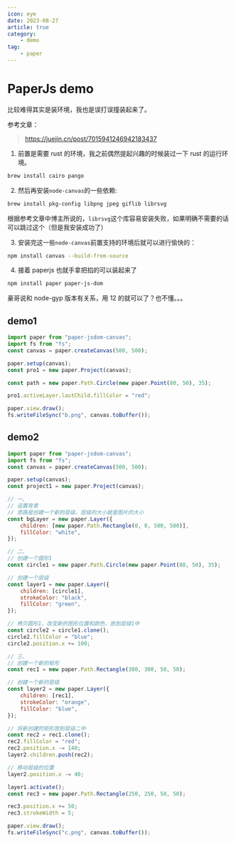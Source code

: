 ```yaml
---
icon: eye
date: 2023-08-27
article: true
category:
    - demo
tag:
    - paper
---
```


# PaperJs demo

比较难得其实是装环境，我也是误打误撞装起来了。

参考文章：

> https://juejin.cn/post/7015941246942183437

1.  前置是需要 rust 的环境，我之前偶然提起兴趣的时候装过一下 rust 的运行环境。

```bash
brew install cairo pango
```

2.  然后再安装`node-canvas`的一些依赖:

```bash
brew install pkg-config libpng jpeg giflib librsvg
```

根据参考文章中博主所说的，`librsvg`这个库容易安装失败，如果明确不需要的话可以跳过这个（但是我安装成功了）

3.  安装完这一些`node-canvas`前置支持的环境后就可以进行愉快的：

```bash
npm install canvas --build-from-source
```

4.  接着 paperjs 也就手拿把掐的可以装起来了

```bash
npm install paper paper-js-dom
```

豪哥说和 node-gyp 版本有关系，用 12 的就可以了？也不懂。。。

<!-- more -->

## demo1

```js
import paper from "paper-jsdom-canvas";
import fs from "fs";
const canvas = paper.createCanvas(500, 500);

paper.setup(canvas);
const pro1 = new paper.Project(canvas);

const path = new paper.Path.Circle(new paper.Point(80, 50), 35);

pro1.activeLayer.lastChild.fillColor = "red";

paper.view.draw();
fs.writeFileSync("b.png", canvas.toBuffer());
```

## demo2

```js
import paper from "paper-jsdom-canvas";
import fs from "fs";
const canvas = paper.createCanvas(500, 500);

paper.setup(canvas);
const project1 = new paper.Project(canvas);

// 一、
// 设置背景
// 思路是创建一个新的层级，层级的大小就是图片的大小
const bgLayer = new paper.Layer({
	children: [new paper.Path.Rectangle(0, 0, 500, 500)],
	fillColor: "white",
});

// 二、
// 创建一个圆形1
const circle1 = new paper.Path.Circle(new paper.Point(80, 50), 35);

// 创建一个层级
const layer1 = new paper.Layer({
	children: [circle1],
	strokeColor: "black",
	fillColor: "green",
});

// 拷贝圆形1，改变新的图形位置和颜色，放到层级1中
const circle2 = circle1.clone();
circle2.fillColor = "blue";
circle2.position.x += 100;

// 三、
// 创建一个新的矩形
const rec1 = new paper.Path.Rectangle(300, 300, 50, 50);

// 创建一个新的层级
const layer2 = new paper.Layer({
	children: [rec1],
	strokeColor: "orange",
	fillColor: "blue",
});

// 将新创建的矩形放到层级二中
const rec2 = rec1.clone();
rec2.fillColor = "red";
rec2.position.x -= 140;
layer2.children.push(rec2);

// 移动层级的位置
layer2.position.x -= 40;

layer1.activate();
const rec3 = new paper.Path.Rectangle(250, 250, 50, 50);

rec3.position.x += 50;
rec3.strokeWidth = 5;

paper.view.draw();
fs.writeFileSync("c.png", canvas.toBuffer());
```
